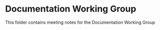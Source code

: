 # Documentation Working Group

This folder contains meeting notes for the Documentation Working Group
